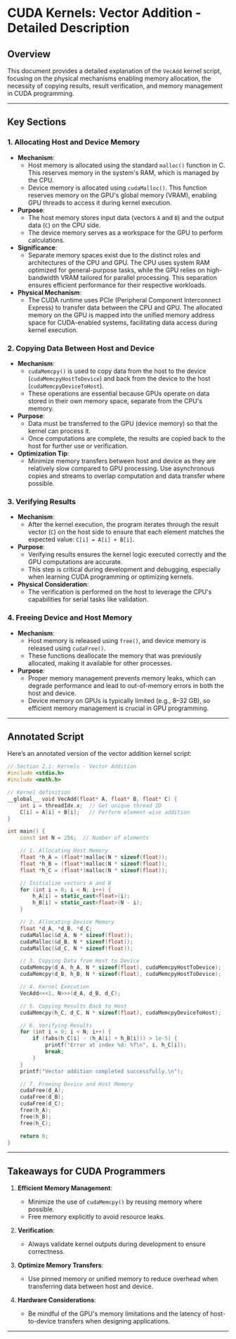 # CUDA Kernels: Vector Addition - Detailed Description

## **Overview**
This document provides a detailed explanation of the `VecAdd` kernel script, focusing on the physical mechanisms enabling memory allocation, the necessity of copying results, result verification, and memory management in CUDA programming.

---

## **Key Sections**

### **1. Allocating Host and Device Memory**
- **Mechanism**:
    - Host memory is allocated using the standard `malloc()` function in C. This reserves memory in the system's RAM, which is managed by the CPU.
    - Device memory is allocated using `cudaMalloc()`. This function reserves memory on the GPU's global memory (VRAM), enabling GPU threads to access it during kernel execution.
- **Purpose**:
    - The host memory stores input data (vectors `A` and `B`) and the output data (`C`) on the CPU side.
    - The device memory serves as a workspace for the GPU to perform calculations.
- **Significance**:
    - Separate memory spaces exist due to the distinct roles and architectures of the CPU and GPU. The CPU uses system RAM optimized for general-purpose tasks, while the GPU relies on high-bandwidth VRAM tailored for parallel processing. This separation ensures efficient performance for their respective workloads.
- **Physical Mechanism**:
    - The CUDA runtime uses PCIe (Peripheral Component Interconnect Express) to transfer data between the CPU and GPU. The allocated memory on the GPU is mapped into the unified memory address space for CUDA-enabled systems, facilitating data access during kernel execution.

### **2. Copying Data Between Host and Device**
- **Mechanism**:
    - `cudaMemcpy()` is used to copy data from the host to the device (`cudaMemcpyHostToDevice`) and back from the device to the host (`cudaMemcpyDeviceToHost`).
    - These operations are essential because GPUs operate on data stored in their own memory space, separate from the CPU's memory.
- **Purpose**:
    - Data must be transferred to the GPU (device memory) so that the kernel can process it.
    - Once computations are complete, the results are copied back to the host for further use or verification.
- **Optimization Tip**:
    - Minimize memory transfers between host and device as they are relatively slow compared to GPU processing. Use asynchronous copies and streams to overlap computation and data transfer where possible.

### **3. Verifying Results**
- **Mechanism**:
    - After the kernel execution, the program iterates through the result vector (`C`) on the host side to ensure that each element matches the expected value: `C[i] = A[i] + B[i]`.
- **Purpose**:
    - Verifying results ensures the kernel logic executed correctly and the GPU computations are accurate.
    - This step is critical during development and debugging, especially when learning CUDA programming or optimizing kernels.
- **Physical Consideration**:
    - The verification is performed on the host to leverage the CPU's capabilities for serial tasks like validation.

### **4. Freeing Device and Host Memory**
- **Mechanism**:
    - Host memory is released using `free()`, and device memory is released using `cudaFree()`.
    - These functions deallocate the memory that was previously allocated, making it available for other processes.
- **Purpose**:
    - Proper memory management prevents memory leaks, which can degrade performance and lead to out-of-memory errors in both the host and device.
    - Device memory on GPUs is typically limited (e.g., 8–32 GB), so efficient memory management is crucial in GPU programming.

---

## **Annotated Script**
Here’s an annotated version of the vector addition kernel script:

```cpp
// Section 2.1: Kernels - Vector Addition
#include <stdio.h>
#include <math.h>

// Kernel definition
__global__ void VecAdd(float* A, float* B, float* C) {
    int i = threadIdx.x;  // Get unique thread ID
    C[i] = A[i] + B[i];   // Perform element-wise addition
}

int main() {
    const int N = 256;  // Number of elements

    // 1. Allocating Host Memory
    float *h_A = (float*)malloc(N * sizeof(float));
    float *h_B = (float*)malloc(N * sizeof(float));
    float *h_C = (float*)malloc(N * sizeof(float));

    // Initialize vectors A and B
    for (int i = 0; i < N; i++) {
        h_A[i] = static_cast<float>(i);
        h_B[i] = static_cast<float>(N - i);
    }

    // 2. Allocating Device Memory
    float *d_A, *d_B, *d_C;
    cudaMalloc(&d_A, N * sizeof(float));
    cudaMalloc(&d_B, N * sizeof(float));
    cudaMalloc(&d_C, N * sizeof(float));

    // 3. Copying Data from Host to Device
    cudaMemcpy(d_A, h_A, N * sizeof(float), cudaMemcpyHostToDevice);
    cudaMemcpy(d_B, h_B, N * sizeof(float), cudaMemcpyHostToDevice);

    // 4. Kernel Execution
    VecAdd<<<1, N>>>(d_A, d_B, d_C);

    // 5. Copying Results Back to Host
    cudaMemcpy(h_C, d_C, N * sizeof(float), cudaMemcpyDeviceToHost);

    // 6. Verifying Results
    for (int i = 0; i < N; i++) {
        if (fabs(h_C[i] - (h_A[i] + h_B[i])) > 1e-5) {
            printf("Error at index %d: %f\n", i, h_C[i]);
            break;
        }
    }
    printf("Vector addition completed successfully.\n");

    // 7. Freeing Device and Host Memory
    cudaFree(d_A);
    cudaFree(d_B);
    cudaFree(d_C);
    free(h_A);
    free(h_B);
    free(h_C);

    return 0;
}
```

---

## **Takeaways for CUDA Programmers**
1. **Efficient Memory Management**:
    - Minimize the use of `cudaMemcpy()` by reusing memory where possible.
    - Free memory explicitly to avoid resource leaks.

2. **Verification**:
    - Always validate kernel outputs during development to ensure correctness.

3. **Optimize Memory Transfers**:
    - Use pinned memory or unified memory to reduce overhead when transferring data between host and device.

4. **Hardware Considerations**:
    - Be mindful of the GPU's memory limitations and the latency of host-to-device transfers when designing applications.

---

